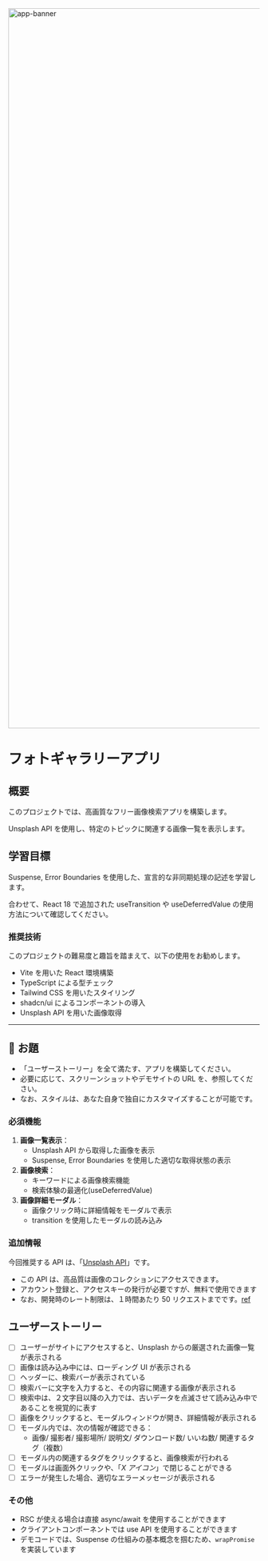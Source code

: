 <img width="1440" alt="app-banner" src="https://github.com/user-attachments/assets/ba02a49c-8b16-491b-99a2-ce35d502fd14" />

# フォトギャラリーアプリ

## 概要

このプロジェクトでは、高画質なフリー画像検索アプリを構築します。

Unsplash API を使用し、特定のトピックに関連する画像一覧を表示します。

## 学習目標

Suspense, Error Boundaries を使用した、宣言的な非同期処理の記述を学習します。

合わせて、React 18 で追加された useTransition や useDeferredValue の使用方法について確認してください。

### 推奨技術

このプロジェクトの難易度と趣旨を踏まえて、以下の使用をお勧めします。

- Vite を用いた React 環境構築
- TypeScript による型チェック
- Tailwind CSS を用いたスタイリング
- shadcn/ui によるコンポーネントの導入
- Unsplash API を用いた画像取得

---

## 🎯 お題

- 「ユーザーストーリー」を全て満たす、アプリを構築してください。
- 必要に応じて、スクリーンショットやデモサイトの URL を、参照してください。
- なお、スタイルは、あなた自身で独自にカスタマイズすることが可能です。

### 必須機能

1. **画像一覧表示**：
   - Unsplash API から取得した画像を表示
   - Suspense, Error Boundaries を使用した適切な取得状態の表示
2. **画像検索**：
   - キーワードによる画像検索機能
   - 検索体験の最適化(useDeferredValue)
3. **画像詳細モーダル**：
   - 画像クリック時に詳細情報をモーダルで表示
   - transition を使用したモーダルの読み込み

### 追加情報

今回推奨する API は、「[Unsplash API](https://unsplash.com/developers)」です。

- この API は、高品質は画像のコレクションにアクセスできます。
- アカウント登録と、アクセスキーの発行が必要ですが、無料で使用できます
- なお、開発時のレート制限は、１時間あたり 50 リクエストまでです。[ref](https://unsplash.com/documentation#:~:text=rate%2Dlimited%20to%2050%20requests%20per%20hour.%20)

## ユーザーストーリー

- [ ] ユーザーがサイトにアクセスすると、Unsplash からの厳選された画像一覧が表示される
- [ ] 画像は読み込み中には、ローディング UI が表示される
- [ ] ヘッダーに、検索バーが表示されている
- [ ] 検索バーに文字を入力すると、その内容に関連する画像が表示される
- [ ] 検索中は、２文字目以降の入力では、古いデータを点滅させて読み込み中であることを視覚的に表す
- [ ] 画像をクリックすると、モーダルウィンドウが開き、詳細情報が表示される
- [ ] モーダル内では、次の情報が確認できる：
  - 画像/ 撮影者/ 撮影場所/ 説明文/ ダウンロード数/ いいね数/ 関連するタグ（複数）
- [ ] モーダル内の関連するタグをクリックすると、画像検索が行われる
- [ ] モーダルは画面外クリックや、「_X アイコン_」で閉じることができる
- [ ] エラーが発生した場合、適切なエラーメッセージが表示される

### その他

- RSC が使える場合は直接 async/await を使用することができます
- クライアントコンポーネントでは use API を使用することができます
- デモコードでは、Suspense の仕組みの基本概念を掴むため、`wrapPromise`を実装しています
